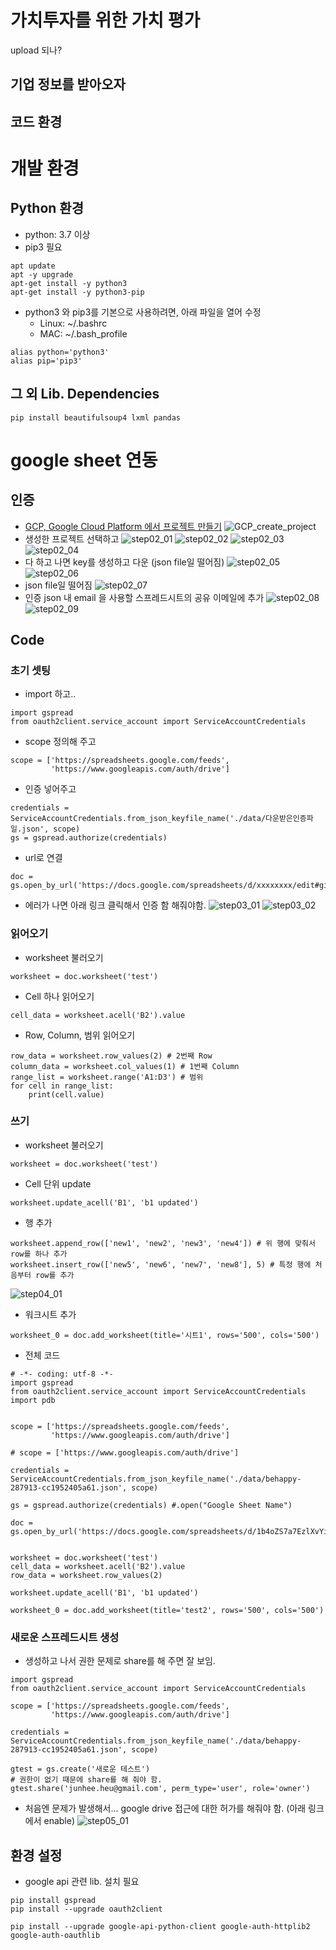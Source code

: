 # 가치투자를 위한 가치 평가
upload 되나?

## 기업 정보를 받아오자

## 코드 환경

# 개발 환경

## Python 환경
* python: 3.7 이상
* pip3 필요
~~~
apt update
apt -y upgrade
apt-get install -y python3
apt-get install -y python3-pip
~~~
* python3 와 pip3를 기본으로 사용하려면, 아래 파일을 열어 수정
    * Linux: ~/.bashrc 
    * MAC: ~/.bash_profile
~~~
alias python='python3'
alias pip='pip3'
~~~

## 그 외 Lib. Dependencies
~~~
pip install beautifulsoup4 lxml pandas 
~~~

# google sheet 연동
## 인증
* [GCP, Google Cloud Platform 에서 프로젝트 만들기](https://console.cloud.google.com/projectselector2/apis)
![GCP_create_project](./fig/gcp_create_project.png)
* 생성한 프로젝트 선택하고
![step02_01](./fig/step02-01.png)
![step02_02](./fig/step02-02.png)
![step02_03](./fig/step02-03.png)
![step02_04](./fig/step02-04.png)
* 다 하고 나면 key를 생성하고 다운 (json file일 떨어짐)
![step02_05](./fig/step02-05.png)
![step02_06](./fig/step02-06.png)
* json file일 떨어짐
![step02_07](./fig/step02-07.png)
* 인증 json 내 email 을 사용할 스프레드시트의 공유 이메일에 추가
![step02_08](./fig/step02-08.png)
![step02_09](./fig/step02-09.png)
## Code
### 초기 셋팅
* import 하고..
~~~
import gspread
from oauth2client.service_account import ServiceAccountCredentials
~~~
* scope 정의해 주고
~~~
scope = ['https://spreadsheets.google.com/feeds',
         'https://www.googleapis.com/auth/drive']
~~~
* 인증 넣어주고
~~~
credentials = ServiceAccountCredentials.from_json_keyfile_name('./data/다운받은인증파일.json', scope)
gs = gspread.authorize(credentials)
~~~
* url로 연결
~~~
doc = gs.open_by_url('https://docs.google.com/spreadsheets/d/xxxxxxxx/edit#gid=0')
~~~
* 에러가 나면 아래 링크 클릭해서 인증 함 해줘야함.
![step03_01](./fig/step03-01.png)
![step03_02](./fig/step03-02.png)

### 읽어오기
* worksheet 불러오기
~~~
worksheet = doc.worksheet('test')
~~~
* Cell 하나 읽어오기
~~~
cell_data = worksheet.acell('B2').value
~~~
* Row, Column, 범위 읽어오기
~~~
row_data = worksheet.row_values(2) # 2번째 Row
column_data = worksheet.col_values(1) # 1번째 Column
range_list = worksheet.range('A1:D3') # 범위
for cell in range_list:
    print(cell.value)
~~~

### 쓰기
* worksheet 불러오기
~~~
worksheet = doc.worksheet('test')
~~~
* Cell 단위 update
~~~
worksheet.update_acell('B1', 'b1 updated')
~~~
* 행 추가
~~~
worksheet.append_row(['new1', 'new2', 'new3', 'new4']) # 위 행에 맞춰서 row를 하나 추가
worksheet.insert_row(['new5', 'new6', 'new7', 'new8'], 5) # 특정 행에 처음부터 row를 추가
~~~
![step04_01](./fig/step04-01.png)
* 워크시트 추가
~~~
worksheet_0 = doc.add_worksheet(title='시트1', rows='500', cols='500')
~~~
* 전체 코드
~~~
# -*- coding: utf-8 -*-
import gspread
from oauth2client.service_account import ServiceAccountCredentials
import pdb


scope = ['https://spreadsheets.google.com/feeds',
         'https://www.googleapis.com/auth/drive']

# scope = ['https://www.googleapis.com/auth/drive']

credentials = ServiceAccountCredentials.from_json_keyfile_name('./data/behappy-287913-cc1952405a61.json', scope)

gs = gspread.authorize(credentials) #.open("Google Sheet Name")

doc = gs.open_by_url('https://docs.google.com/spreadsheets/d/1b4oZS7a7EzlXvYi2Xb8BJtJbboEIuteRs_wrM1yqdtg/edit#gid=0')


worksheet = doc.worksheet('test')
cell_data = worksheet.acell('B2').value
row_data = worksheet.row_values(2)

worksheet.update_acell('B1', 'b1 updated')

worksheet_0 = doc.add_worksheet(title='test2', rows='500', cols='500')
~~~

### 새로운 스프레드시트 생성
* 생성하고 나서 권한 문제로 share를 해 주면 잘 보임.
~~~
import gspread
from oauth2client.service_account import ServiceAccountCredentials

scope = ['https://spreadsheets.google.com/feeds',
         'https://www.googleapis.com/auth/drive']

credentials = ServiceAccountCredentials.from_json_keyfile_name('./data/behappy-287913-cc1952405a61.json', scope)

gtest = gs.create('새로운 테스트')
# 권한이 없기 때문에 share를 해 줘야 함.
gtest.share('junhee.heu@gmail.com', perm_type='user', role='owner')
~~~
* 처음엔 문제가 발생해서... google drive 접근에 대한 허가를 해줘야 함. (아래 링크에서 enable)
![step05_01](./fig/step05-01.png)

## 환경 설정
* google api 관련 lib. 설치 필요
~~~
pip install gspread
pip install --upgrade oauth2client

pip install --upgrade google-api-python-client google-auth-httplib2 google-auth-oauthlib
~~~


<!--
그림 추가
![ex_screenshot](./img/screenshot.png)

*single asterisks* - 기울임체
_single underscores_ - 기울임체
**double asterisks** - 굵은글씨체
__double underscores__ - 기울임체/굵은글씨체
***triple underscores*** - 기울임체/굵은글씨체
~~cancelline~~ - 취소줄

기본 테이블
| 이름   | 설명  | 나이 |
| ----- | ---- | --- |
| 김태완  | 아빠  | 40 |
| 임선영  | 엄마  | 30 |
| 김민수  | 아들  | 2  |

테이블 정렬
오른쪽 정렬
—-:
왼쪽 정렬
:—-
가운데 정렬
:—-:

| 이름   | 설명  | 나이 |
| :----- | ----: | :---: |
| 김태완  | 아빠  | 40 |
| 임선영  | 엄마  | 30 |
| 김민수  | 아들  | 2  |

링크
[taewan.kim](http://taewan.kim)

참조 링크
[구글][1]
[1]: http://www.google.com

각주
최근 스칼라는 매우 인기가 높은 언어이다.[^scala]
\[^scala]: 스칼라는 마틴 오더시크가 개발한 함수형 언어이다.
-->